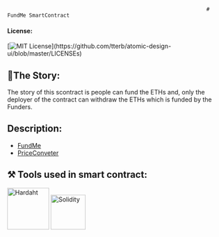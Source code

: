                                                                     # FundMe SmartContract 

 #### License:
  [![MIT License](https://img.shields.io/apm/l/atomic-design-ui.svg?)](https://github.com/tterb/atomic-design-ui/blob/master/LICENSEs)
  
## 🎯The Story:
The story of this scontract is people can fund the ETHs and, only the deployer of the contract can withdraw the ETHs which is funded by the Funders.

## Description:

 - [FundMe](https://github.com/rohanA6/Hardhat_Fund-Me/blob/main/contracts/FUNDME.md)
 - [PriceConveter](https://github.com/rohanA6/Hardhat_Fund-Me/blob/main/contracts/PriceConverter.sol)


## ⚒️ Tools used in smart contract:
<img style="hight:6rem; width: 6rem"  src="https://hardhat.org/_next/static/media/hardhat-logo-dark.484eb916.svg" alt="Hardaht">  <img style="hight:5rem; width: 5rem"  src="https://cointral.com/wp-content/uploads/2019/11/solidity-nedir.png" alt="Solidity">


